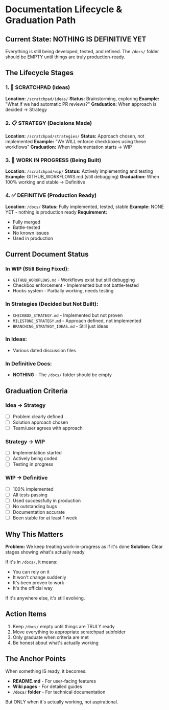 # Documentation Lifecycle & Graduation Path

## Current State: NOTHING IS DEFINITIVE YET

Everything is still being developed, tested, and refined. The `/docs/` folder should be EMPTY until things are truly production-ready.

## The Lifecycle Stages

### 1. 🧠 SCRATCHPAD (Ideas)
**Location:** `/scratchpad/ideas/`
**Status:** Brainstorming, exploring
**Example:** "What if we had automatic PR reviews?"
**Graduation:** When approach is decided → Strategy

### 2. 📋 STRATEGY (Decisions Made)
**Location:** `/scratchpad/strategies/`
**Status:** Approach chosen, not implemented
**Example:** "We WILL enforce checkboxes using these workflows"
**Graduation:** When implementation starts → WIP

### 3. 🚧 WORK IN PROGRESS (Being Built)
**Location:** `/scratchpad/wip/`
**Status:** Actively implementing and testing
**Example:** GITHUB_WORKFLOWS.md (still debugging)
**Graduation:** When 100% working and stable → Definitive

### 4. ✅ DEFINITIVE (Production Ready)
**Location:** `/docs/`
**Status:** Fully implemented, tested, stable
**Example:** NONE YET - nothing is production ready
**Requirement:** 
- Fully merged
- Battle-tested
- No known issues
- Used in production

## Current Document Status

### In WIP (Still Being Fixed):
- `GITHUB_WORKFLOWS.md` - Workflows exist but still debugging
- Checkbox enforcement - Implemented but not battle-tested
- Hooks system - Partially working, needs testing

### In Strategies (Decided but Not Built):
- `CHECKBOX_STRATEGY.md` - Implemented but not proven
- `MILESTONE_STRATEGY.md` - Approach defined, not implemented
- `BRANCHING_STRATEGY_IDEAS.md` - Still just ideas

### In Ideas:
- Various dated discussion files

### In Definitive Docs:
- **NOTHING** - The `/docs/` folder should be empty

## Graduation Criteria

### Idea → Strategy
- [ ] Problem clearly defined
- [ ] Solution approach chosen
- [ ] Team/user agrees with approach

### Strategy → WIP
- [ ] Implementation started
- [ ] Actively being coded
- [ ] Testing in progress

### WIP → Definitive
- [ ] 100% implemented
- [ ] All tests passing
- [ ] Used successfully in production
- [ ] No outstanding bugs
- [ ] Documentation accurate
- [ ] Been stable for at least 1 week

## Why This Matters

**Problem:** We keep treating work-in-progress as if it's done
**Solution:** Clear stages showing what's actually ready

If it's in `/docs/`, it means:
- You can rely on it
- It won't change suddenly  
- It's been proven to work
- It's the official way

If it's anywhere else, it's still evolving.

## Action Items

1. Keep `/docs/` empty until things are TRULY ready
2. Move everything to appropriate scratchpad subfolder
3. Only graduate when criteria are met
4. Be honest about what's actually working

## The Anchor Points

When something IS ready, it becomes:
- **README.md** - For user-facing features
- **Wiki pages** - For detailed guides
- **`/docs/` folder** - For technical documentation

But ONLY when it's actually working, not aspirational.